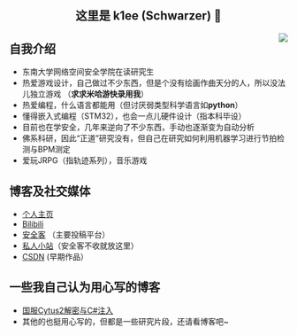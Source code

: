 <h2 align="center">这里是 k1ee (Schwarzer) 👋</h2> 

<img align="right" src="https://github-readme-stats.vercel.app/api?username=cnSchwarzer&show_icons=true&hide_border=true&theme=default"/>

## 自我介绍
- 东南大学网络空间安全学院在读研究生
- 热爱游戏设计，自己做过不少东西，但是个没有绘画作曲天分的人，所以没法儿独立游戏 （**求求米哈游快录用我**）
- 热爱编程，什么语言都能用（但讨厌弱类型科学语言如**python**）
- 懂得嵌入式编程（STM32），也会一点儿硬件设计（指本科毕设）
- 目前也在学安全，几年来逆向了不少东西，手动也逐渐变为自动分析
- 佛系科研，因此“正道”研究没有，但自己在研究如何利用机器学习进行节拍检测与BPM测定
- 爱玩JRPG（指轨迹系列），音乐游戏

## 博客及社交媒体
- [个人主页](https://www.schwarzer.wang)
- [Bilibili](https://space.bilibili.com/2305653)
- [安全客](https://www.anquanke.com/member/155096) （主要投稿平台）
- [私人小站](https://blog.schwarzer.wang)（安全客不收就放这里）
- [CSDN](https://blog.csdn.net/schwarzer_w) (早期作品）

## 一些我自己认为用心写的博客
- [国服Cytus2解密与C#注入](https://blog.csdn.net/schwarzer_w/article/details/90238069)
- 其他的也挺用心写的，但都是一些研究片段，还请看博客吧~
